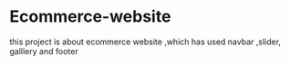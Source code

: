 # Ecommerce-website
this project is about  ecommerce website ,which has used navbar ,slider, galllery and footer 

